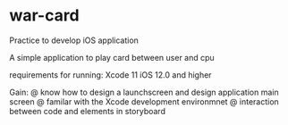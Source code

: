 # war-card
Practice to develop iOS application

A simple application to play card between user and cpu 

requirements for running:
Xcode 11
iOS 12.0 and higher


Gain:
@ know how to design a launchscreen and design application main screen 
@ familar with the Xcode development environmnet
@ interaction between code and elements in storyboard
